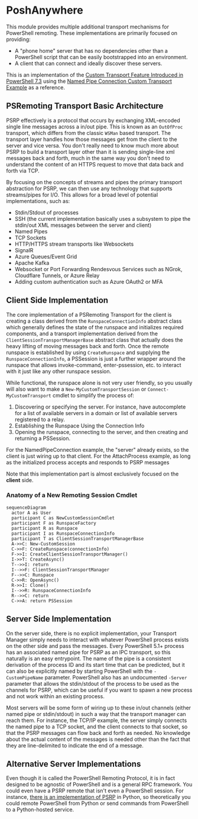 # PoshAnywhere

This module provides multiple additional transport mechanisms for PowerShell remoting. These implementations are primarily focused on providing:

- A "phone home" server that has no dependencies other than a PowerShell script that can be easily bootstrapped into an environment.
- A client that can connect and ideally discover these servers.

This is an implementation of the [Custom Transport Feature Introduced in PowerShell 7.3](https://github.com/PowerShell/PowerShell/pull/17011) using the [Named Pipe Connection Custom Transport Example](https://github.com/PaulHigin/NamedPipeConnection) as a reference.

## PSRemoting Transport Basic Architecture

PSRP effectively is a protocol that occurs by exchanging XML-encoded single line messages across a in/out pipe. This is known as an `OutOfProc` transport, which differs from the classic `WSMan` based transport. The transport layer handles how those messages get from the client to the server and vice versa. You don't really need to know much more about PSRP to build a transport layer other than it is sending single-line xml messages back and forth, much in the same way you don't need to understand the content of an HTTPS request to move that data back and forth via TCP.

By focusing on the concepts of streams and pipes the primary transport abstraction for PSRP, we can then use any technology that supports streams/pipes for I/O. This allows for a broad level of potential implementations, such as:

- Stdin/Stdout of processes
- SSH (the current implementation basically uses a subsystem to pipe the stdin/out XML messages between the server and client)
- Named Pipes
- TCP Sockets
- HTTP/HTTPS stream transports like Websockets
- SignalR
- Azure Queues/Event Grid
- Apache Kafka
- Websocket or Port Forwarding Rendesvous Services such as NGrok, Cloudflare Tunnels, or Azure Relay
- Adding custom authentication such as Azure OAuth2 or MFA

## Client Side Implementation

The core implementation of a PSRemoting Transport for the client is creating a class derived from the `RunspaceConnectionInfo` abstract class which generally defines the state of the runspace and initializes required components, and a transport implementation derived from the `ClientSessionTransportManagerBase` abstract class that actually does the heavy lifting of moving messages back and forth. Once the remote runspace is established by using `CreateRunspace` and supplying the `RunspaceConnectionInfo`, a PSSession is just a further wrapper around the runspace that allows invoke-command, enter-pssession, etc. to interact with it just like any other runspace session.

While functional, the runspace alone is not very user friendly, so you usually will also want to make a `New-MyCustomTransportSession` or `Connect-MyCustomTransport` cmdlet to simplify the process of:

1. Discovering or specifying the server. For instance, have autocomplete for a list of available servers in a domain or list of available servers registered to a relay.
1. Establishing the Runspace Using the Connection Info
1. Opening the runspace, connecting to the server, and then creating and returning a PSSession.

For the NamedPipeConnection example, the "server" already exists, so the client is just wiring up to that client. For the AttachProcess example, as long as the initialized process accepts and responds to PSRP messages

Note that this implementation part is almost exclusively focused on the **client** side.

### Anatomy of a New Remoting Session Cmdlet

```mermaid
sequenceDiagram
  actor A as User
  participant C as NewCustomSessionCmdlet
  participant F as RunspaceFactory
  participant R as Runspace
  participant I as RunspaceConnectionInfo
  participant T as ClientSessionTransportManagerBase
  A->>C: New-CustomSession
  C->>F: CreateRunspace(connectionInfo)
  F->>I: CreateClientSessionTransportManager()
  I->>T: CreateAsync()
  T-->>I: return
  I-->>F: ClientSessionTransportManager
  F-->>C: Runspace
  C->>R: OpenAsync()
  R->>I: Clone()
  I-->>R: RunspaceConnectionInfo
  R-->>C: return
  C->>A: return PSSession
```

## Server Side Implementation

On the server side, there is no explicit implementation, your Transport Manager simply needs to interact with whatever PowerShell process exists on the other side and pass the messages. Every PowerShell 5.1+ process has an associated named pipe for PSRP as an IPC transport, so this naturally is an easy entrypoint. The name of the pipe is a consistent derivation of the process ID and its start time that can be predicted, but it can also be explicitly named by starting PowerShell with the `-CustomPipeName` parameter. PowerShell also has an undocumented `-Server` parameter that allows the stdin/stdout of the process to be used as the channels for PSRP, which can be useful if you want to spawn a new process and not work within an existing process.

Most servers will be some form of wiring up to these in/out channels (either named pipe or stdin/stdout) in such a way that the transport manager can reach them. For instance, the TCP/IP example, the server simply connects the named pipe to a TCP socket, and the client connects to that socket, so that the PSRP messages can flow back and forth as needed. No knowledge about the actual content of the messages is needed other than the fact that they are line-delimited to indicate the end of a message.

## Alternative Server Implementations

Even though it is called the PowerShell Remoting Protocol, it is in fact designed to be agnostic of PowerShell and is a general RPC framework. You could even have a PSRP remote that isn't even a PowerShell session. For instance, [there is an implementation of PSRP](https://psrpcore.readthedocs.io/en/latest/) in Python, so theoretically you could remote PowerShell from Python or send commands from PowerShell to a Python-hosted service.
